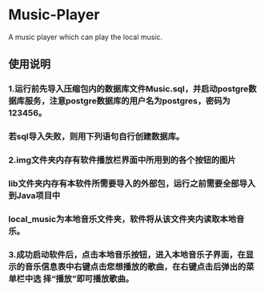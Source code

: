 # Music-Player
A music player which can play the local music.
## 使用说明
### 1.运行前先导入压缩包内的数据库文件Music.sql，并启动postgre数据库服务，注意postgre数据库的用户名为postgres，密码为123456。
### 若sql导入失败，则用下列语句自行创建数据库。
### 2.img文件夹内存有软件播放栏界面中所用到的各个按钮的图片
### lib文件夹内存有本软件所需要导入的外部包，运行之前需要全部导入到Java项目中
### local_music为本地音乐文件夹，软件将从该文件夹内读取本地音乐。
### 3.成功启动软件后，点击本地音乐按钮，进入本地音乐子界面，在显示的音乐信息表中右键点击您想播放的歌曲，在右键点击后弹出的菜单栏中选	择“播放”即可播放歌曲。
